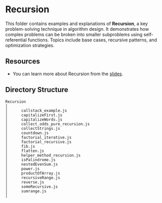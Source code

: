 # Recursion

This folder contains examples and explanations of **Recursion**, a key problem-solving technique in algorithm design. It demonstrates how complex problems can be broken into smaller subproblems using self-referential functions. Topics include base cases, recursive patterns, and optimization strategies.

## Resources

- You can learn more about Recursion from the [slides](https://cs.slides.com/colt_steele/searching-algorithms-22/fullscreen).

## Directory Structure

```
Recursion
│
│      callstack_example.js
│      capitalizeFirst.js
│      capitalizeWords.js
│      collect_odds_pure_recursion.js
│      collectStrings.js
│      countdown.js
│      factorial_iterative.js
│      factorial_recursive.js
│      fib.js
│      flatten.js
│      helper_method_recursion.js
│      isPalindrome.js
│      nestedEvenSum.js
│      power.js
│      productOfArray.js
│      recursiveRange.js
│      reverse.js
│      someRecursive.js
│      sumrange.js
│
```
